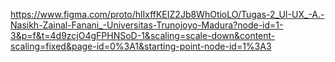 https://www.figma.com/proto/hlIxffKEIZ2Jb8WhOtioLO/Tugas-2_UI-UX_-A.-Nasikh-Zainal-Fanani_-Universitas-Trunojoyo-Madura?node-id=1-3&p=f&t=4d9zcjO4gFPHNSoD-1&scaling=scale-down&content-scaling=fixed&page-id=0%3A1&starting-point-node-id=1%3A3